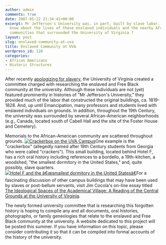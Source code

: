 ```yaml
---
author: admin
comments: true
date: 2007-05-22 21:34:41+00:00
excerpt: Mr Jefferson's University was, in part, built by slave labor. What do we
  know about the lives of these enslaved individuals and the nearby African-American
  communities that surrounded the University of Virginia ?
layout: post
slug: enslaved-community-at-uva
title: Enslaved Community at UVA
wordpress_id: 128
categories:
- African Americans
- Historic Structures
---
```


After recently [apologizing for slavery](http://www.virginia.edu/uvatoday/newsRelease.php?id=1933), the University of Virginia created a committee charged with researching the enslaved and Free Black community at the university. Although these individuals are not (yet) featured prominently in histories of "Mr Jefferson's University," they provided much of the labor that constructed the original buildings, ca. 1819-1828. And, up until Emancipation, many professors and students lived with enslaved individuals on grounds. In addition, throughout the 19th Century, the university was surrounded by several African-American neighborhoods (e.g., Canada, located south of Cabell Hall and the site of the Foster House and Cemetery).




Memorials to the African-American community are scattered throughout grounds. [![Crackerbox on the UVA Campus](http://www.locohistory.org/blog/wp-content/uploads/2007/05/crackerbox1.jpg)](http://www.locohistory.org/blog/?attachment_id=129)One example is the "crackerbox" (allegedly named after 19th Century students from Georgia who were called "crackers"). This small building, located behind Hotel F, has a rich oral history including references to a bordello, a 19th-kitchen, a woodshed, "the smallest dormitory in the United States," and, quite possibly, slave quarters. [![Hotel F and the â€œsmallest dormitory in the United Statesâ€](http://www.locohistory.org/blog/wp-content/uploads/2007/05/crackerbox2.jpg)](http://www.locohistory.org/blog/?attachment_id=130)For a fascinating discussion of other campus buildings that may have been used by slaves or post-bellum servants, visit Jim Cocola's on-line essay titled [The Ideological Spaces of the Academical Village: A Reading of the Central Grounds at the  University of Virginia](http://faculty.virginia.edu/villagespaces/essay/#42e).




The newly formed university committee that is researching this forgotten history is hoping to compile any and all documents, oral histories, photographs, or family geneologies that relate to the enslaved and Free Black community at the university. A website dedicated to this project will be posted this summer. If you have information on this topic, please consider contributing it so that it can be compiled into formal accounts of the history of the university.



